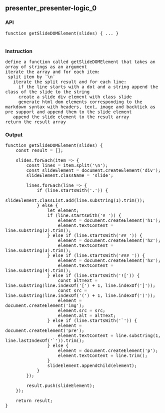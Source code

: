 ## presenter_presenter-logic_0
### API

<pre style='text-wrap: wrap'>
function getSlideDOMElement(slides) { ... }

</pre>
### Instruction

<pre style='text-wrap: wrap'>
define a function called getSlideDOMElement that takes an array of strings as an argument
iterate the array and for each item:
 split item by `\n`
   iterate the split result and for each line:
     if the line starts with a dot and a string append the class of the slide to the string
     create a slide div element with class slide
     generate html dom elements corresponding to the markdown syntax with headers, text, image and backtick as pre support and append them to the slide element
   append the slide element to the result array
return the result array
</pre>
### Output

<pre style='text-wrap: wrap'>
function getSlideDOMElement(slides) {
    const result = [];
    
    slides.forEach(item => {
        const lines = item.split('\n');
        const slideElement = document.createElement('div');
        slideElement.className = 'slide';

        lines.forEach(line => {
            if (line.startsWith('.')) {
                slideElement.classList.add(line.substring(1).trim());
            } else {
                let element;
                if (line.startsWith('# ')) {
                    element = document.createElement('h1');
                    element.textContent = line.substring(2).trim();
                } else if (line.startsWith('## ')) {
                    element = document.createElement('h2');
                    element.textContent = line.substring(3).trim();
                } else if (line.startsWith('### ')) {
                    element = document.createElement('h3');
                    element.textContent = line.substring(4).trim();
                } else if (line.startsWith('![')) {
                    const altText = line.substring(line.indexOf('[') + 1, line.indexOf(']'));
                    const src = line.substring(line.indexOf('(') + 1, line.indexOf(')'));
                    element = document.createElement('img');
                    element.src = src;
                    element.alt = altText;
                } else if (line.startsWith('`')) {
                    element = document.createElement('pre');
                    element.textContent = line.substring(1, line.lastIndexOf('`')).trim();
                } else {
                    element = document.createElement('p');
                    element.textContent = line.trim();
                }
                slideElement.appendChild(element);
            }
        });

        result.push(slideElement);
    });

    return result;
}

</pre>
